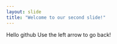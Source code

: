 ```yaml
---
layout: slide
title: "Welcome to our second slide!"
---
```

Hello github 
Use the left arrow to go back!
